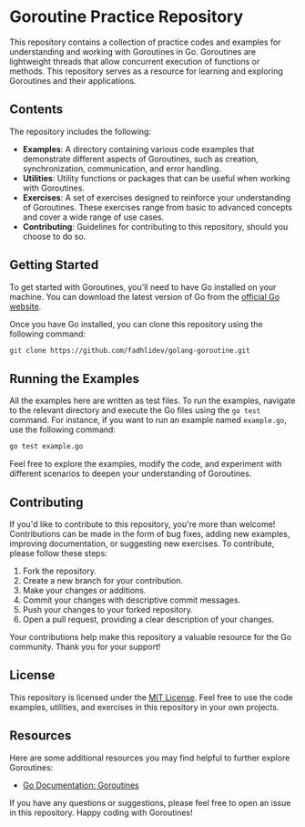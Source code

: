 # Goroutine Practice Repository

This repository contains a collection of practice codes and examples for understanding and working with Goroutines in Go. Goroutines are lightweight threads that allow concurrent execution of functions or methods. This repository serves as a resource for learning and exploring Goroutines and their applications.

## Contents

The repository includes the following:

- **Examples**: A directory containing various code examples that demonstrate different aspects of Goroutines, such as creation, synchronization, communication, and error handling.
- **Utilities**: Utility functions or packages that can be useful when working with Goroutines.
- **Exercises**: A set of exercises designed to reinforce your understanding of Goroutines. These exercises range from basic to advanced concepts and cover a wide range of use cases.
- **Contributing**: Guidelines for contributing to this repository, should you choose to do so.

## Getting Started

To get started with Goroutines, you'll need to have Go installed on your machine. You can download the latest version of Go from the [official Go website](https://golang.org/dl/).

Once you have Go installed, you can clone this repository using the following command:
```bash
git clone https://github.com/fadhlidev/golang-goroutine.git
```


## Running the Examples

All the examples here are written as test files. To run the examples, navigate to the relevant directory and execute the Go files using the `go test` command. For instance, if you want to run an example named `example.go`, use the following command:
```bash
go test example.go
```

Feel free to explore the examples, modify the code, and experiment with different scenarios to deepen your understanding of Goroutines.

## Contributing

If you'd like to contribute to this repository, you're more than welcome! Contributions can be made in the form of bug fixes, adding new examples, improving documentation, or suggesting new exercises. To contribute, please follow these steps:

1. Fork the repository.
2. Create a new branch for your contribution.
3. Make your changes or additions.
4. Commit your changes with descriptive commit messages.
5. Push your changes to your forked repository.
6. Open a pull request, providing a clear description of your changes.

Your contributions help make this repository a valuable resource for the Go community. Thank you for your support!

## License

This repository is licensed under the [MIT License](LICENSE). Feel free to use the code examples, utilities, and exercises in this repository in your own projects.

## Resources

Here are some additional resources you may find helpful to further explore Goroutines:

- [Go Documentation: Goroutines](https://golang.org/doc/effective_go.html#goroutines)

If you have any questions or suggestions, please feel free to open an issue in this repository. Happy coding with Goroutines!
